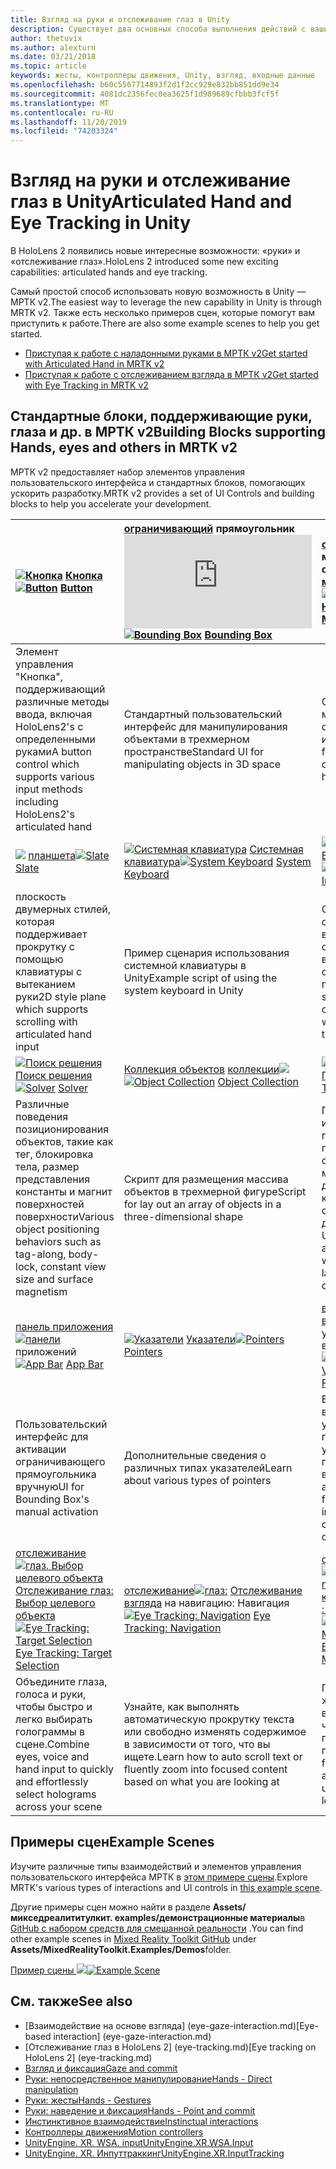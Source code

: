 ```yaml
---
title: Взгляд на руки и отслеживание глаз в Unity
description: Существует два основных способа выполнения действий с вашим взглядом в Unity, жестами и контроллерами движения.
author: thetuvix
ms.author: alexturn
ms.date: 03/21/2018
ms.topic: article
keywords: жесты, контроллеры движения, Unity, взгляд, входные данные
ms.openlocfilehash: b60c5567714893f2d1f2cc929e832bb851dd9e34
ms.sourcegitcommit: 4081dc2356fec0ea3625f1d989689cfbbb3fcf5f
ms.translationtype: MT
ms.contentlocale: ru-RU
ms.lasthandoff: 11/20/2019
ms.locfileid: "74203324"
---
```

# <a name="articulated-hand-and-eye-tracking-in-unity"></a><span data-ttu-id="5d455-104">Взгляд на руки и отслеживание глаз в Unity</span><span class="sxs-lookup"><span data-stu-id="5d455-104">Articulated Hand and Eye Tracking in Unity</span></span>

<span data-ttu-id="5d455-105">В HoloLens 2 появились новые интересные возможности: «руки» и «отслеживание глаз».</span><span class="sxs-lookup"><span data-stu-id="5d455-105">HoloLens 2 introduced some new exciting capabilities: articulated hands and eye tracking.</span></span>

<span data-ttu-id="5d455-106">Самый простой способ использовать новую возможность в Unity — МРТК v2.</span><span class="sxs-lookup"><span data-stu-id="5d455-106">The easiest way to leverage the new capability in Unity is through MRTK v2.</span></span> <span data-ttu-id="5d455-107">Также есть несколько примеров сцен, которые помогут вам приступить к работе.</span><span class="sxs-lookup"><span data-stu-id="5d455-107">There are also some example scenes to help you get started.</span></span> 

* [<span data-ttu-id="5d455-108">Приступая к работе с наладонными руками в МРТК v2</span><span class="sxs-lookup"><span data-stu-id="5d455-108">Get started with Articulated Hand  in MRTK v2</span></span>](https://microsoft.github.io/MixedRealityToolkit-Unity/Documentation/Input/HandTracking.html)
* [<span data-ttu-id="5d455-109">Приступая к работе с отслеживанием взгляда в МРТК v2</span><span class="sxs-lookup"><span data-stu-id="5d455-109">Get started with Eye Tracking in MRTK v2</span></span>](https://microsoft.github.io/MixedRealityToolkit-Unity/Documentation/EyeTracking/EyeTracking_Main.html)


## <a name="building-blocks-supporting-hands-eyes-and-others-in-mrtk-v2"></a><span data-ttu-id="5d455-110">Стандартные блоки, поддерживающие руки, глаза и др. в МРТК v2</span><span class="sxs-lookup"><span data-stu-id="5d455-110">Building Blocks supporting Hands, eyes and others in MRTK v2</span></span>

<span data-ttu-id="5d455-111">МРТК v2 предоставляет набор элементов управления пользовательского интерфейса и стандартных блоков, помогающих ускорить разработку.</span><span class="sxs-lookup"><span data-stu-id="5d455-111">MRTK v2 provides a set of UI Controls and building blocks to help you accelerate your development.</span></span> 

|  <span data-ttu-id="5d455-112">[![Кнопка](images/MRTK_Button_Main.png)](https://microsoft.github.io/MixedRealityToolkit-Unity/Documentation/README_Button.html) [Кнопка](https://microsoft.github.io/MixedRealityToolkit-Unity/Documentation/README_Button.html)</span><span class="sxs-lookup"><span data-stu-id="5d455-112">[![Button](images/MRTK_Button_Main.png)](https://microsoft.github.io/MixedRealityToolkit-Unity/Documentation/README_Button.html) [Button](https://microsoft.github.io/MixedRealityToolkit-Unity/Documentation/README_Button.html)</span></span> | <span data-ttu-id="5d455-113">[ограничивающий](https://microsoft.github.io/MixedRealityToolkit-Unity/Documentation/README_BoundingBox.html) прямоугольник![ограничивающего [прямоугольника](images/MRTK_BoundingBox_Main.png)](https://microsoft.github.io/MixedRealityToolkit-Unity/Documentation/README_BoundingBox.html)</span><span class="sxs-lookup"><span data-stu-id="5d455-113">[![Bounding Box](images/MRTK_BoundingBox_Main.png)](https://microsoft.github.io/MixedRealityToolkit-Unity/Documentation/README_BoundingBox.html) [Bounding Box](https://microsoft.github.io/MixedRealityToolkit-Unity/Documentation/README_BoundingBox.html)</span></span> | <span data-ttu-id="5d455-114">[обработчик](https://microsoft.github.io/MixedRealityToolkit-Unity/Documentation/README_ManipulationHandler.html) манипуляций обработчика [манипуляций с![](images/MRTK_Manipulation_Main.png)](https://microsoft.github.io/MixedRealityToolkit-Unity/Documentation/README_ManipulationHandler.html)</span><span class="sxs-lookup"><span data-stu-id="5d455-114">[![Manipulation Handler](images/MRTK_Manipulation_Main.png)](https://microsoft.github.io/MixedRealityToolkit-Unity/Documentation/README_ManipulationHandler.html) [Manipulation Handler](https://microsoft.github.io/MixedRealityToolkit-Unity/Documentation/README_ManipulationHandler.html)</span></span> |
|:--- | :--- | :--- |
| <span data-ttu-id="5d455-115">Элемент управления "Кнопка", поддерживающий различные методы ввода, включая HoloLens2's с определенными руками</span><span class="sxs-lookup"><span data-stu-id="5d455-115">A button control which supports various input methods including HoloLens2's articulated hand</span></span> | <span data-ttu-id="5d455-116">Стандартный пользовательский интерфейс для манипулирования объектами в трехмерном пространстве</span><span class="sxs-lookup"><span data-stu-id="5d455-116">Standard UI for manipulating objects in 3D space</span></span> | <span data-ttu-id="5d455-117">Скрипт для манипулирования объектами с одной или двумя руки</span><span class="sxs-lookup"><span data-stu-id="5d455-117">Script for manipulating objects with one or two hands</span></span> |
|  <span data-ttu-id="5d455-118">[![](images/MRTK_Slate_Main.png)](https://microsoft.github.io/MixedRealityToolkit-Unity/Documentation/README_Slate.html) [планшета](https://microsoft.github.io/MixedRealityToolkit-Unity/Documentation/README_Slate.html)</span><span class="sxs-lookup"><span data-stu-id="5d455-118">[![Slate](images/MRTK_Slate_Main.png)](https://microsoft.github.io/MixedRealityToolkit-Unity/Documentation/README_Slate.html) [Slate](https://microsoft.github.io/MixedRealityToolkit-Unity/Documentation/README_Slate.html)</span></span> | <span data-ttu-id="5d455-119">[![Системная клавиатура](images/MRTK_SystemKeyboard_Main.png)](https://microsoft.github.io/MixedRealityToolkit-Unity/Documentation/README_SystemKeyboard.html) [Системная клавиатура](https://microsoft.github.io/MixedRealityToolkit-Unity/Documentation/README_SystemKeyboard.html)</span><span class="sxs-lookup"><span data-stu-id="5d455-119">[![System Keyboard](images/MRTK_SystemKeyboard_Main.png)](https://microsoft.github.io/MixedRealityToolkit-Unity/Documentation/README_SystemKeyboard.html) [System Keyboard](https://microsoft.github.io/MixedRealityToolkit-Unity/Documentation/README_SystemKeyboard.html)</span></span> | <span data-ttu-id="5d455-120">[![Взаимодействие](images/InteractableExamples.png)](https://microsoft.github.io/MixedRealityToolkit-Unity/Documentation/README_Interactable.html) [Взаимодействие](https://microsoft.github.io/MixedRealityToolkit-Unity/Documentation/README_Interactable.html)</span><span class="sxs-lookup"><span data-stu-id="5d455-120">[![Interactable](images/InteractableExamples.png)](https://microsoft.github.io/MixedRealityToolkit-Unity/Documentation/README_Interactable.html) [Interactable](https://microsoft.github.io/MixedRealityToolkit-Unity/Documentation/README_Interactable.html)</span></span> |
| <span data-ttu-id="5d455-121">плоскость двумерных стилей, которая поддерживает прокрутку с помощью клавиатуры с вытеканием руки</span><span class="sxs-lookup"><span data-stu-id="5d455-121">2D style plane which supports scrolling with articulated hand input</span></span> | <span data-ttu-id="5d455-122">Пример сценария использования системной клавиатуры в Unity</span><span class="sxs-lookup"><span data-stu-id="5d455-122">Example script of using the system keyboard in Unity</span></span>  | <span data-ttu-id="5d455-123">Скрипт, обеспечивающий взаимодействие объектов с визуальными состояниями и поддержкой тем</span><span class="sxs-lookup"><span data-stu-id="5d455-123">A script for making objects interactable with visual states and theme support</span></span> |
|  <span data-ttu-id="5d455-124">[![Поиск решения](images/MRTK_Solver_Main.png)](https://microsoft.github.io/MixedRealityToolkit-Unity/Documentation/README_Solver.html) [Поиск решения](https://microsoft.github.io/MixedRealityToolkit-Unity/Documentation/README_Solver.html)</span><span class="sxs-lookup"><span data-stu-id="5d455-124">[![Solver](images/MRTK_Solver_Main.png)](https://microsoft.github.io/MixedRealityToolkit-Unity/Documentation/README_Solver.html) [Solver](https://microsoft.github.io/MixedRealityToolkit-Unity/Documentation/README_Solver.html)</span></span> | <span data-ttu-id="5d455-125">[Коллекция объектов](https://microsoft.github.io/MixedRealityToolkit-Unity/Documentation/README_ManipulationHandler.html) [коллекции![](images/MRTK_ObjectCollection_Main.png)](https://microsoft.github.io/MixedRealityToolkit-Unity/Documentation/README_ManipulationHandler.html)</span><span class="sxs-lookup"><span data-stu-id="5d455-125">[![Object Collection](images/MRTK_ObjectCollection_Main.png)](https://microsoft.github.io/MixedRealityToolkit-Unity/Documentation/README_ManipulationHandler.html) [Object Collection](https://microsoft.github.io/MixedRealityToolkit-Unity/Documentation/README_ManipulationHandler.html)</span></span> | <span data-ttu-id="5d455-126">[![Подсказка](images/MRTK_Tooltip_Main.png)](https://microsoft.github.io/MixedRealityToolkit-Unity/Documentation/README_Tooltip.html) [Подсказка](https://microsoft.github.io/MixedRealityToolkit-Unity/Documentation/README_Tooltip.html)</span><span class="sxs-lookup"><span data-stu-id="5d455-126">[![Tooltip](images/MRTK_Tooltip_Main.png)](https://microsoft.github.io/MixedRealityToolkit-Unity/Documentation/README_Tooltip.html) [Tooltip](https://microsoft.github.io/MixedRealityToolkit-Unity/Documentation/README_Tooltip.html)</span></span> |
| <span data-ttu-id="5d455-127">Различные поведения позиционирования объектов, такие как тег, блокировка тела, размер представления константы и магнит поверхностей поверхности</span><span class="sxs-lookup"><span data-stu-id="5d455-127">Various object positioning behaviors such as tag-along, body-lock, constant view size and surface magnetism</span></span> | <span data-ttu-id="5d455-128">Скрипт для размещения массива объектов в трехмерной фигуре</span><span class="sxs-lookup"><span data-stu-id="5d455-128">Script for lay out an array of objects in a three-dimensional shape</span></span> | <span data-ttu-id="5d455-129">Пользовательский интерфейс заметки с гибкой системой привязки и сведениями, который можно использовать для пометки контроллеров и объектов движения.</span><span class="sxs-lookup"><span data-stu-id="5d455-129">Annotation UI with flexible anchor/pivot system which can be used for labeling motion controllers and object.</span></span> |
|  <span data-ttu-id="5d455-130">[панель приложения](https://microsoft.github.io/MixedRealityToolkit-Unity/Documentation/README_AppBar.html) [![панели](images/MRTK_AppBar_Main.png)](https://microsoft.github.io/MixedRealityToolkit-Unity/Documentation/README_AppBar.html) приложений</span><span class="sxs-lookup"><span data-stu-id="5d455-130">[![App Bar](images/MRTK_AppBar_Main.png)](https://microsoft.github.io/MixedRealityToolkit-Unity/Documentation/README_AppBar.html) [App Bar](https://microsoft.github.io/MixedRealityToolkit-Unity/Documentation/README_AppBar.html)</span></span> | <span data-ttu-id="5d455-131">[![Указатели](images/MRTK_Pointer_Main.png)](https://microsoft.github.io/MixedRealityToolkit-Unity/Documentation/README_Pointers.html) [Указатели](https://microsoft.github.io/MixedRealityToolkit-Unity/Documentation/README_Pointers.html)</span><span class="sxs-lookup"><span data-stu-id="5d455-131">[![Pointers](images/MRTK_Pointer_Main.png)](https://microsoft.github.io/MixedRealityToolkit-Unity/Documentation/README_Pointers.html) [Pointers](https://microsoft.github.io/MixedRealityToolkit-Unity/Documentation/README_Pointers.html)</span></span> | <span data-ttu-id="5d455-132">[высоко![ная](images/MRTK_FingertipVisualization_Main.png)](https://microsoft.github.io/MixedRealityToolkit-Unity/Documentation/README_FingertipVisualization.html) [визуализация](https://microsoft.github.io/MixedRealityToolkit-Unity/Documentation/README_FingertipVisualization.html) с удобное для визуализации</span><span class="sxs-lookup"><span data-stu-id="5d455-132">[![Fingertip Visualization](images/MRTK_FingertipVisualization_Main.png)](https://microsoft.github.io/MixedRealityToolkit-Unity/Documentation/README_FingertipVisualization.html) [Fingertip Visualization](https://microsoft.github.io/MixedRealityToolkit-Unity/Documentation/README_FingertipVisualization.html)</span></span> |
| <span data-ttu-id="5d455-133">Пользовательский интерфейс для активации ограничивающего прямоугольника вручную</span><span class="sxs-lookup"><span data-stu-id="5d455-133">UI for Bounding Box's manual activation</span></span> | <span data-ttu-id="5d455-134">Дополнительные сведения о различных типах указателей</span><span class="sxs-lookup"><span data-stu-id="5d455-134">Learn about various types of pointers</span></span> | <span data-ttu-id="5d455-135">Визуальное взаимодействие с учетом того, что повышает уверенность в прямом взаимодействии</span><span class="sxs-lookup"><span data-stu-id="5d455-135">Visual affordance on the fingertip which improves the confidence for the direct interaction</span></span> |
|  <span data-ttu-id="5d455-136">[отслеживание![глаз. Выбор целевого объекта](images/mrtk_et_targetselect.png)](https://microsoft.github.io/MixedRealityToolkit-Unity/Documentation/EyeTracking/EyeTracking_TargetSelection.html) [Отслеживание глаз: Выбор целевого объекта](https://microsoft.github.io/MixedRealityToolkit-Unity/Documentation/EyeTracking/EyeTracking_TargetSelection.html)</span><span class="sxs-lookup"><span data-stu-id="5d455-136">[![Eye Tracking: Target Selection](images/mrtk_et_targetselect.png)](https://microsoft.github.io/MixedRealityToolkit-Unity/Documentation/EyeTracking/EyeTracking_TargetSelection.html) [Eye Tracking: Target Selection](https://microsoft.github.io/MixedRealityToolkit-Unity/Documentation/EyeTracking/EyeTracking_TargetSelection.html)</span></span> | <span data-ttu-id="5d455-137">[отслеживание![глаз:](images/mrtk_et_navigation.png)](https://microsoft.github.io/MixedRealityToolkit-Unity/Documentation/EyeTracking/EyeTracking_Navigation.html) [Отслеживание взгляда](https://microsoft.github.io/MixedRealityToolkit-Unity/Documentation/EyeTracking/EyeTracking_Navigation.html) на навигацию: Навигация</span><span class="sxs-lookup"><span data-stu-id="5d455-137">[![Eye Tracking: Navigation](images/mrtk_et_navigation.png)](https://microsoft.github.io/MixedRealityToolkit-Unity/Documentation/EyeTracking/EyeTracking_Navigation.html) [Eye Tracking: Navigation](https://microsoft.github.io/MixedRealityToolkit-Unity/Documentation/EyeTracking/EyeTracking_Navigation.html)</span></span> | <span data-ttu-id="5d455-138">[отслеживание![глаз: отслеживание глаз на тепловой карте](images/mrtk_et_heatmaps.png)](https://microsoft.github.io/MixedRealityToolkit-Unity/Documentation/EyeTracking/EyeTracking_Visualization.html) [: тепловая схема](https://microsoft.github.io/MixedRealityToolkit-Unity/Documentation/EyeTracking/EyeTracking_Visualization.html)</span><span class="sxs-lookup"><span data-stu-id="5d455-138">[![Eye Tracking: Heat Map](images/mrtk_et_heatmaps.png)](https://microsoft.github.io/MixedRealityToolkit-Unity/Documentation/EyeTracking/EyeTracking_Visualization.html) [Eye Tracking: Heat Map](https://microsoft.github.io/MixedRealityToolkit-Unity/Documentation/EyeTracking/EyeTracking_Visualization.html)</span></span> |
| <span data-ttu-id="5d455-139">Объедините глаза, голоса и руки, чтобы быстро и легко выбирать голограммы в сцене.</span><span class="sxs-lookup"><span data-stu-id="5d455-139">Combine eyes, voice and hand input to quickly and effortlessly select holograms across your scene</span></span> | <span data-ttu-id="5d455-140">Узнайте, как выполнять автоматическую прокрутку текста или свободно изменять содержимое в зависимости от того, что вы ищете.</span><span class="sxs-lookup"><span data-stu-id="5d455-140">Learn how to auto scroll text or fluently zoom into focused content based on what you are looking at</span></span>| <span data-ttu-id="5d455-141">Примеры ведения журнала, загрузки и визуализации того, что пользователи просматривают в приложении</span><span class="sxs-lookup"><span data-stu-id="5d455-141">Examples for logging, loading and visualizing what users have been looking at in your app</span></span> |

## <a name="example-scenes"></a><span data-ttu-id="5d455-142">Примеры сцен</span><span class="sxs-lookup"><span data-stu-id="5d455-142">Example Scenes</span></span>
<span data-ttu-id="5d455-143">Изучите различные типы взаимодействий и элементов управления пользовательского интерфейса МРТК в [этом примере сцены](https://microsoft.github.io/MixedRealityToolkit-Unity/Documentation/README_HandInteractionExamples.html).</span><span class="sxs-lookup"><span data-stu-id="5d455-143">Explore MRTK's various types of interactions and UI controls in [this example scene](https://microsoft.github.io/MixedRealityToolkit-Unity/Documentation/README_HandInteractionExamples.html).</span></span>

<span data-ttu-id="5d455-144">Другие примеры сцен можно найти в разделе **Assets/микседреалититулкит. examples/демонстрационные материалы**в [GitHub с набором средств для смешанной реальности](https://github.com/Microsoft/MixedRealityToolkit-Unity) .</span><span class="sxs-lookup"><span data-stu-id="5d455-144">You can find  other example scenes in [Mixed Reality Toolkit GitHub](https://github.com/Microsoft/MixedRealityToolkit-Unity) under **Assets/MixedRealityToolkit.Examples/Demos**folder.</span></span>

<span data-ttu-id="5d455-145">[Пример сцены ![](images/MRTK_Examples.png)](https://microsoft.github.io/MixedRealityToolkit-Unity/Documentation/README_HandInteractionExamples.html)</span><span class="sxs-lookup"><span data-stu-id="5d455-145">[![Example Scene](images/MRTK_Examples.png)](https://microsoft.github.io/MixedRealityToolkit-Unity/Documentation/README_HandInteractionExamples.html)</span></span>

## <a name="see-also"></a><span data-ttu-id="5d455-146">См. также</span><span class="sxs-lookup"><span data-stu-id="5d455-146">See also</span></span>

* <span data-ttu-id="5d455-147">[Взаимодействие на основе взгляда] (eye-gaze-interaction.md)</span><span class="sxs-lookup"><span data-stu-id="5d455-147">[Eye-based interaction] (eye-gaze-interaction.md)</span></span>
* <span data-ttu-id="5d455-148">[Отслеживание глаз в HoloLens 2] (eye-tracking.md)</span><span class="sxs-lookup"><span data-stu-id="5d455-148">[Eye tracking on HoloLens 2] (eye-tracking.md)</span></span>
* [<span data-ttu-id="5d455-149">Взгляд и фиксация</span><span class="sxs-lookup"><span data-stu-id="5d455-149">Gaze and commit</span></span>](gaze-and-commit.md)
* [<span data-ttu-id="5d455-150">Руки: непосредственное манипулирование</span><span class="sxs-lookup"><span data-stu-id="5d455-150">Hands - Direct manipulation</span></span>](direct-manipulation.md)
* [<span data-ttu-id="5d455-151">Руки: жесты</span><span class="sxs-lookup"><span data-stu-id="5d455-151">Hands - Gestures</span></span>](gaze-and-commit.md#composite-gestures)
* [<span data-ttu-id="5d455-152">Руки: наведение и фиксация</span><span class="sxs-lookup"><span data-stu-id="5d455-152">Hands - Point and commit</span></span>](point-and-commit.md)
* [<span data-ttu-id="5d455-153">Инстинктивное взаимодействие</span><span class="sxs-lookup"><span data-stu-id="5d455-153">Instinctual interactions</span></span>](interaction-fundamentals.md)
* [<span data-ttu-id="5d455-154">Контроллеры движения</span><span class="sxs-lookup"><span data-stu-id="5d455-154">Motion controllers</span></span>](motion-controllers.md)
* [<span data-ttu-id="5d455-155">UnityEngine. XR. WSA. input</span><span class="sxs-lookup"><span data-stu-id="5d455-155">UnityEngine.XR.WSA.Input</span></span>](https://docs.unity3d.com/ScriptReference/XR.WSA.Input.InteractionManager.html)
* [<span data-ttu-id="5d455-156">UnityEngine. XR. Инпуттраккинг</span><span class="sxs-lookup"><span data-stu-id="5d455-156">UnityEngine.XR.InputTracking</span></span>](https://docs.unity3d.com/ScriptReference/XR.InputTracking.html)
